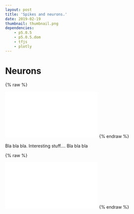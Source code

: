 ```yaml
---
layout: post
title: 'Spikes and neurons.'
date: 2019-02-19
thumbnail: thumbnail.png
dependencies:
    - p5.0.5
    - p5.0.5.dom
    - tfjs
    - plotly
---
```


# Neurons

{% raw %}

<script>
function resizeIframe(obj) {
obj.style.height = obj.contentWindow.document.body.scrollHeight + 'px';
obj.style.width = obj.contentWindow.document.body.scrollWidth + 'px';
}
</script>
<iframe frameborder="0" marginheight="20" marginwidth="35" scrolling="no" onload="resizeIframe(this)" src="p5/threshold/index.html"></iframe>
{% endraw %}

Bla bla bla.
Interesting stuff....
Bla bla bla

{% raw %}

<iframe frameborder="0" marginheight="20" marginwidth="35" scrolling="no" onload="resizeIframe(this)" src="p5/spiketrain/index.html"></iframe>
{% endraw %}
